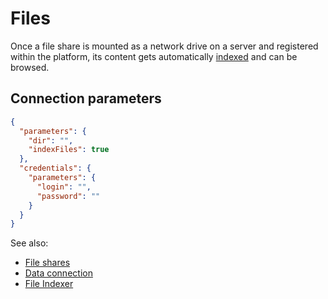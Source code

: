 <!-- TITLE: Files -->
<!-- SUBTITLE: -->

# Files

Once a file share is mounted as a network drive on a server and registered within the platform, its content gets automatically
[indexed](../../access/files-indexer.md) and can be browsed.

## Connection parameters

```json
{
  "parameters": {
    "dir": "",
    "indexFiles": true
  },
  "credentials": {
    "parameters": {
      "login": "",
      "password": ""
    }
  }
}
```

See also:

* [File shares](../file-shares.md)
* [Data connection](../data-connection.md)
* [File Indexer](../../access/files-indexer.md)
